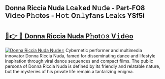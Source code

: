 ## Donna Riccia Nuda L𝚎a𝚔ed N𝚞𝚍e - Part-FO8 Vi𝚍𝚎o P𝚑𝚘tos - H𝚘𝚝 O𝚗𝚕yf𝚊ns L𝚎a𝚔s YSf5i

# <h2><a href="http://kfe85x.oniu.top/?m=Donna+Riccia+Nuda">🔗👉 🔴 Donna Riccia Nuda P𝚑ot𝚘𝚜 V𝚒d𝚎o</a></h2>

[![Donna Riccia Nuda Nu𝚍e𝚜](https://i.imgur.com/0qMVB7G.gif)](http://kfe85x.oniu.top/?m=Donna+Riccia+Nuda)
Cybernetic performer and multimedia innovator Donna Riccia Nuda, famed for disseminating dance and lifestyle inspiration through viral dance sequences and compact films. The public persona of Donna Riccia Nuda is defined by its friendly and relatable nature, but the mysteries of his private life remain a tantalizing enigma.  

